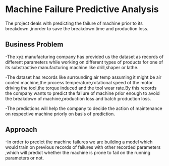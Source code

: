 
# Machine Failure Predictive Analysis
The project deals with predicting the failure of machine prior to its breakdown ,inorder to save the breakdown time and production loss.

## Business Problem
-The xyz manufacturing company has provided us the dataset as records of different parameters while working on different types of products for one of its substractive manufacturing machine like drill,shaper or lathe.

-The dataset has records like surrounding air temp assuming it might be air cooled machine,the process temperature,rotational speed of the motor driving the tool,the torque induced and the tool wear rate.By this records the company wants to predict the failure of machine prior enough to avoid the breakdown of machine,production loss and batch production loss.

-The predictions will help the company to decide the action of maintenance on respective machine priorly on basis of prediction.

## Approach

-In order to predict the machine failures we are building a model which would train on previous records of failures with other recorded parameters ,which will predict whether the machine is prone to fail on the running parameters or not.
